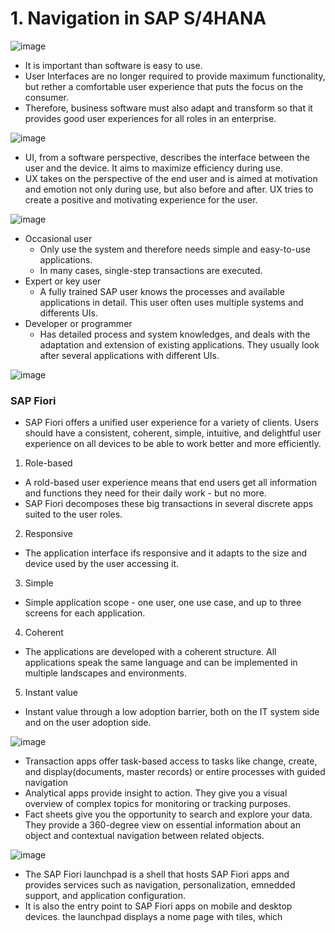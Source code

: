 # 1. Navigation in SAP S/4HANA
![image](https://github.com/qlkdkd/univ-3-1/assets/71871927/20e06173-1392-418e-96b5-7d904e504861)
* It is important than software is easy to use.
* User Interfaces are no longer required to provide maximum functionality, but rether a comfortable user experience that puts the focus on the consumer.
* Therefore, business software must also adapt and transform so that it provides good user experiences for all roles in an enterprise.

![image](https://github.com/qlkdkd/univ-3-1/assets/71871927/4864c1f7-cbbe-45ae-92c9-3d0817fbbcc3)
* UI, from a software perspective, describes the interface between the user and the device. It aims to maximize efficiency during use.
* UX takes on the perspective of the end user and is aimed at motivation and emotion not only during use, but also before and after. UX tries to create a positive and motivating experience for the user.

![image](https://github.com/qlkdkd/univ-3-1/assets/71871927/3e8f3138-4a07-4182-9916-5f567c55e672)
* Occasional user
  * Only use the system and therefore needs simple and easy-to-use applications.
  * In many cases, single-step transactions are executed.
* Expert or key user
  * A fully trained SAP user knows the processes and available applications in detail. This user often uses multiple systems and differents UIs.
* Developer or programmer
  * Has detailed process and system knowledges, and deals with the adaptation and extension of existing applications. They usually look after several applications with different UIs.
 
![image](https://github.com/qlkdkd/univ-3-1/assets/71871927/de3eb67a-53a1-41d9-985b-56cfbb0cdbab)
### SAP Fiori
* SAP Fiori offers a unified user experience for a variety of clients. Users should have a consistent, coherent, simple, intuitive, and delightful user experience on all devices to be able to work better and more efficiently.

1. Role-based
  * A rold-based user experience means that end users get all information and functions they need for their daily work - but no more.
  * SAP Fiori decomposes these big transactions in several discrete apps suited to the user roles.

2. Responsive
  * The application interface ifs responsive and it adapts to the size and device used by the user accessing it.

3. Simple
  * Simple application scope - one user, one use case, and up to three screens for each application.

4. Coherent
  * The applications are developed with a coherent structure. All applications speak the same language and can be implemented in multiple landscapes and environments.

5. Instant value
  * Instant value through a low adoption barrier, both on the IT system side and on the user adoption side.

![image](https://github.com/qlkdkd/univ-3-1/assets/71871927/216a45e7-d234-406c-a11f-43fc88994cb0)
* Transaction apps offer task-based access to tasks like change, create, and display(documents, master records) or entire processes with guided navigation
* Analytical apps provide insight to action. They give you a visual overview of complex topics for monitoring or tracking purposes.
* Fact sheets give you the opportunity to search and explore your data. They provide a 360-degree view on essential information about an object and contextual navigation between related objects.

![image](https://github.com/qlkdkd/univ-3-1/assets/71871927/1f7c724b-01a7-4628-9808-08c333d4cc84)
* The SAP Fiori launchpad is a shell that hosts SAP Fiori apps and provides services such as navigation, personalization, emnedded support, and application configuration.
* It is also the entry point to SAP Fiori apps on mobile and desktop devices. the launchpad displays a nome page with tiles, which 

